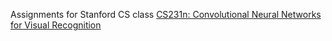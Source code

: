 Assignments for Stanford CS class [CS231n: Convolutional Neural Networks for Visual Recognition](http://cs231n.stanford.edu/)
